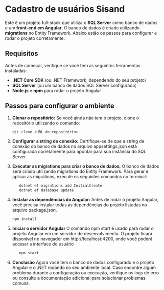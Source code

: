 # Cadastro de usuários Sisand

Este é um projeto full-stack que utiliza o **SQL Server** como banco de dados e um **front-end em Angular**. O banco de dados é criado utilizando **migrations** no Entity Framework. Abaixo estão os passos para configurar e rodar o projeto corretamente.

## Requisitos

Antes de começar, verifique se você tem as seguintes ferramentas instaladas:

- **.NET Core SDK** (ou .NET Framework, dependendo do seu projeto)
- **SQL Server** (ou um banco de dados SQL Server configurado)
- **Node.js** e **npm** para rodar o projeto Angular

## Passos para configurar o ambiente

1. **Clonar o repositório:**
   Se você ainda não tem o projeto, clone o repositório utilizando o comando:

   ```bash
   git clone <URL do repositório>
2. **Configurar a string de conexão:**
    Certifique-se de que a string de conexão do banco de dados no arquivo appsettings.json  está configurada corretamente para apontar para sua instância do SQL Server.
3. **Executar as migrations para criar o banco de dados:**
   O banco de dados será criado utilizando migrations do Entity Framework. Para gerar e aplicar as migrations, execute os seguintes comandos no terminal:
   ```bash
      dotnet ef migrations add InitialCreate
      dotnet ef database update
4. **Instalar as dependências do Angular:**
  Antes de rodar o projeto Angular, você precisa instalar todas as dependências do projeto listadas no arquivo package.json.
   ```bash
   npm install
5. **Iniciar o servidor Angular**
   O comando npm start é usado para rodar o projeto Angular em um servidor de desenvolvimento. O projeto ficará disponível no navegador em http://localhost:4200, onde você poderá acessar a interface do usuário
   ```bash
      npm start

6. **Conclusão**
   Agora você tem o banco de dados configurado e o projeto Angular e o .NET rodando no seu ambiente local.
   Caso encontre algum problema durante a configuração ou execução, verifique os logs de erro ou consulte a documentação adicional para solucionar problemas comuns.

